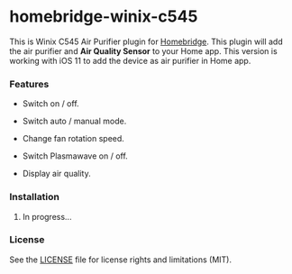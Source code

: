 # homebridge-winix-c545

This is Winix C545 Air Purifier plugin for [Homebridge](https://github.com/nfarina/homebridge). This plugin will add the air purifier and **Air Quality Sensor** to your Home app. This version is working with iOS 11 to add the device as air purifier in Home app.

### Features

* Switch on / off.

* Switch auto / manual mode.

* Change fan rotation speed.

* Switch Plasmawave on / off.

* Display air quality.

  

### Installation

1. In progress...

### License

See the [LICENSE](https://github.com/seikan/homebridge-mi-air-purifier/blob/master/LICENSE.md) file for license rights and limitations (MIT).



